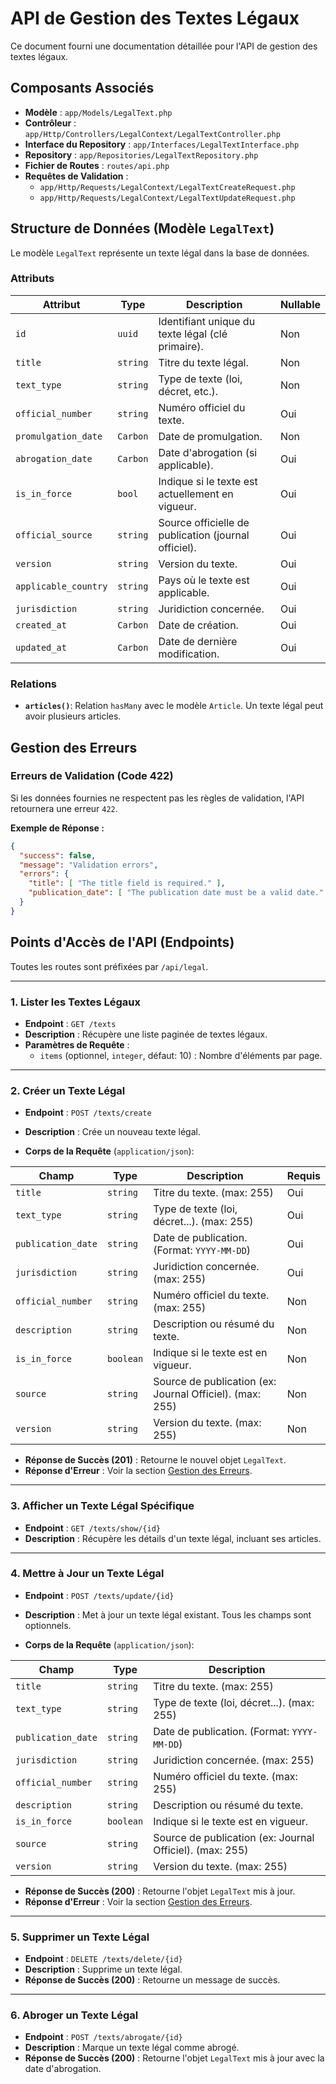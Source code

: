 # API de Gestion des Textes Légaux

Ce document fourni une documentation détaillée pour l'API de gestion des textes légaux.

## Composants Associés

- **Modèle** : `app/Models/LegalText.php`
- **Contrôleur** : `app/Http/Controllers/LegalContext/LegalTextController.php`
- **Interface du Repository** : `app/Interfaces/LegalTextInterface.php`
- **Repository** : `app/Repositories/LegalTextRepository.php`
- **Fichier de Routes** : `routes/api.php`
- **Requêtes de Validation** :
    - `app/Http/Requests/LegalContext/LegalTextCreateRequest.php`
    - `app/Http/Requests/LegalContext/LegalTextUpdateRequest.php`

## Structure de Données (Modèle `LegalText`)

Le modèle `LegalText` représente un texte légal dans la base de données.

### Attributs

| Attribut           | Type      | Description                                          | Nullable |
| ------------------ | --------- | ---------------------------------------------------- | -------- |
| `id`               | `uuid`    | Identifiant unique du texte légal (clé primaire).    | Non      |
| `title`            | `string`  | Titre du texte légal.                                | Non      |
| `text_type`        | `string`  | Type de texte (loi, décret, etc.).                   | Non      |
| `official_number`  | `string`  | Numéro officiel du texte.                            | Oui      |
| `promulgation_date`| `Carbon`  | Date de promulgation.                                | Non      |
| `abrogation_date`  | `Carbon`  | Date d'abrogation (si applicable).                   | Oui      |
| `is_in_force`      | `bool`    | Indique si le texte est actuellement en vigueur.     | Oui      |
| `official_source`  | `string`  | Source officielle de publication (journal officiel). | Oui      |
| `version`          | `string`  | Version du texte.                                    | Oui      |
| `applicable_country`| `string` | Pays où le texte est applicable.                     | Oui      |
| `jurisdiction`     | `string`  | Juridiction concernée.                               | Oui      |
| `created_at`       | `Carbon`  | Date de création.                                    | Oui      |
| `updated_at`       | `Carbon`  | Date de dernière modification.                       | Oui      |

### Relations

- **`articles()`**: Relation `hasMany` avec le modèle `Article`. Un texte légal peut avoir plusieurs articles.

## Gestion des Erreurs

### Erreurs de Validation (Code 422)

Si les données fournies ne respectent pas les règles de validation, l'API retournera une erreur `422`.

**Exemple de Réponse :**
```json
{
  "success": false,
  "message": "Validation errors",
  "errors": {
    "title": [ "The title field is required." ],
    "publication_date": [ "The publication date must be a valid date." ]
  }
}
```

## Points d'Accès de l'API (Endpoints)

Toutes les routes sont préfixées par `/api/legal`.

---

### 1. Lister les Textes Légaux

- **Endpoint** : `GET /texts`
- **Description** : Récupère une liste paginée de textes légaux.
- **Paramètres de Requête** :
  - `items` (optionnel, `integer`, défaut: 10) : Nombre d'éléments par page.

---

### 2. Créer un Texte Légal

- **Endpoint** : `POST /texts/create`
- **Description** : Crée un nouveau texte légal.

- **Corps de la Requête** (`application/json`):

| Champ              | Type      | Description                                      | Requis |
| ------------------ | --------- | ------------------------------------------------ | ------ |
| `title`            | `string`  | Titre du texte. (max: 255)                       | Oui    |
| `text_type`        | `string`  | Type de texte (loi, décret...). (max: 255)       | Oui    |
| `publication_date` | `string`  | Date de publication. (Format: `YYYY-MM-DD`)      | Oui    |
| `jurisdiction`     | `string`  | Juridiction concernée. (max: 255)                | Oui    |
| `official_number`  | `string`  | Numéro officiel du texte. (max: 255)             | Non    |
| `description`      | `string`  | Description ou résumé du texte.                  | Non    |
| `is_in_force`      | `boolean` | Indique si le texte est en vigueur.              | Non    |
| `source`           | `string`  | Source de publication (ex: Journal Officiel). (max: 255) | Non    |
| `version`          | `string`  | Version du texte. (max: 255)                     | Non    |

- **Réponse de Succès (201)** : Retourne le nouvel objet `LegalText`.
- **Réponse d'Erreur** : Voir la section [Gestion des Erreurs](#gestion-des-erreurs).

---

### 3. Afficher un Texte Légal Spécifique

- **Endpoint** : `GET /texts/show/{id}`
- **Description** : Récupère les détails d'un texte légal, incluant ses articles.

---

### 4. Mettre à Jour un Texte Légal

- **Endpoint** : `POST /texts/update/{id}`
- **Description** : Met à jour un texte légal existant. Tous les champs sont optionnels.

- **Corps de la Requête** (`application/json`):

| Champ              | Type      | Description                                      |
| ------------------ | --------- | ------------------------------------------------ |
| `title`            | `string`  | Titre du texte. (max: 255)                       |
| `text_type`        | `string`  | Type de texte (loi, décret...). (max: 255)       |
| `publication_date` | `string`  | Date de publication. (Format: `YYYY-MM-DD`)      |
| `jurisdiction`     | `string`  | Juridiction concernée. (max: 255)                |
| `official_number`  | `string`  | Numéro officiel du texte. (max: 255)             |
| `description`      | `string`  | Description ou résumé du texte.                  |
| `is_in_force`      | `boolean` | Indique si le texte est en vigueur.              |
| `source`           | `string`  | Source de publication (ex: Journal Officiel). (max: 255) |
| `version`          | `string`  | Version du texte. (max: 255)                     |

- **Réponse de Succès (200)** : Retourne l'objet `LegalText` mis à jour.
- **Réponse d'Erreur** : Voir la section [Gestion des Erreurs](#gestion-des-erreurs).

---

### 5. Supprimer un Texte Légal

- **Endpoint** : `DELETE /texts/delete/{id}`
- **Description** : Supprime un texte légal.
- **Réponse de Succès (200)** : Retourne un message de succès.

---

### 6. Abroger un Texte Légal

- **Endpoint** : `POST /texts/abrogate/{id}`
- **Description** : Marque un texte légal comme abrogé.
- **Réponse de Succès (200)** : Retourne l'objet `LegalText` mis à jour avec la date d'abrogation.
